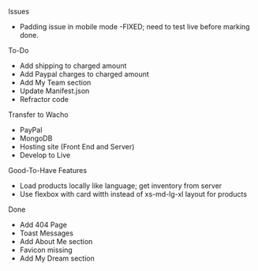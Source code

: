Issues

- Padding issue in mobile mode -FIXED; need to test live before marking done.

To-Do

- Add shipping to charged amount
- Add Paypal charges to charged amount
- Add My Team section
- Update Manifest.json
- Refractor code

Transfer to Wacho

- PayPal
- MongoDB
- Hosting site (Front End and Server)
- Develop to Live

Good-To-Have Features

- Load products locally like language; get inventory from server
- Use flexbox with card witth instead of xs-md-lg-xl layout for products

Done

- Add 404 Page
- Toast Messages
- Add About Me section
- Favicon missing
- Add My Dream section
